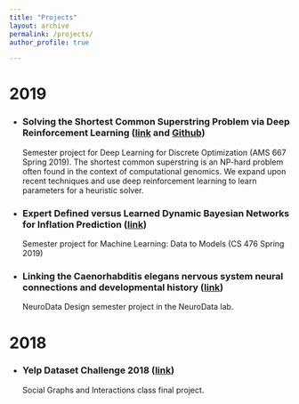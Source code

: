 ```yaml
---
title: "Projects"
layout: archive
permalink: /projects/
author_profile: true

---
```


2019
======
* ### Solving the Shortest Common Superstring Problem via Deep Reinforcement Learning ([link](/files/dldo_scsp_6-18.pdf) and [Github](https://github.com/rflperry/dl-scsp))

  Semester project for Deep Learning for Discrete Optimization (AMS 667 Spring 2019). The shortest common superstring is an NP-hard problem often found in the context of computational genomics. We expand upon recent techniques and use deep reinforcement learning to learn parameters for a heuristic solver.
  
* ### Expert Defined versus Learned Dynamic Bayesian Networks for Inflation Prediction ([link](/files/rperry27_PGM_Final_Project.pdf))

  Semester project for Machine Learning: Data to Models (CS 476 Spring 2019)

* ### Linking the Caenorhabditis elegans nervous system neural connections and developmental history ([link](/files/C__elegans_lineages.pdf))
   
   NeuroData Design semester project in the NeuroData lab.

2018
======
* ### Yelp Dataset Challenge 2018 ([link](https://rflperry.github.io/yelp_challenge2018/))

    Social Graphs and Interactions class final project.
